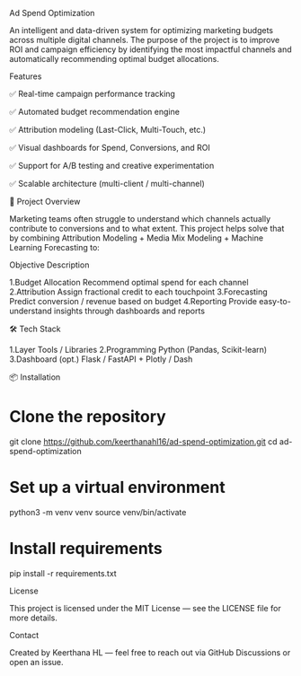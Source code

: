 Ad Spend Optimization

An intelligent and data-driven system for optimizing marketing budgets across multiple digital channels. 
The purpose of the project is to improve ROI and campaign efficiency by identifying the most impactful channels and automatically recommending optimal budget allocations.

Features

✅ Real-time campaign performance tracking

✅ Automated budget recommendation engine

✅ Attribution modeling (Last-Click, Multi-Touch, etc.)

✅ Visual dashboards for Spend, Conversions, and ROI

✅ Support for A/B testing and creative experimentation

✅ Scalable architecture (multi-client / multi-channel)

🧠 Project Overview

Marketing teams often struggle to understand which channels actually contribute to conversions and to what extent. 
This project helps solve that by combining Attribution Modeling + Media Mix Modeling + Machine Learning Forecasting to:

Objective	Description
 
1.Budget Allocation	Recommend optimal spend for each channel
2.Attribution	Assign fractional credit to each touchpoint
3.Forecasting	Predict conversion / revenue based on budget
4.Reporting	Provide easy-to-understand insights through dashboards and reports

🛠️ Tech Stack

1.Layer	Tools / Libraries
2.Programming	Python (Pandas, Scikit-learn)
3.Dashboard (opt.)	Flask / FastAPI + Plotly / Dash

📦 Installation
# Clone the repository
git clone https://github.com/keerthanahl16/ad-spend-optimization.git
cd ad-spend-optimization

# Set up a virtual environment
python3 -m venv venv
source venv/bin/activate

# Install requirements
pip install -r requirements.txt

License

This project is licensed under the MIT License — see the LICENSE file for more details.

Contact

Created by Keerthana HL — feel free to reach out via GitHub Discussions or open an issue.
